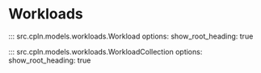 # Workloads

::: src.cpln.models.workloads.Workload
	options:
		show_root_heading: true

::: src.cpln.models.workloads.WorkloadCollection
	options:
		show_root_heading: true
